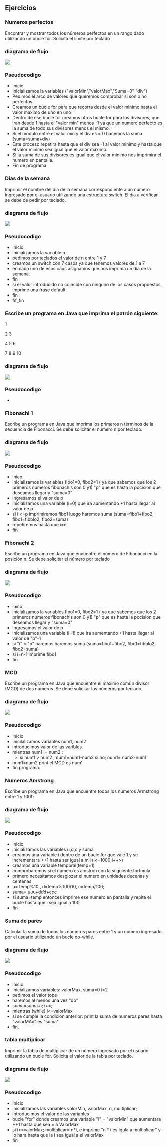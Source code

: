 <div aling="justify">

## Ejercicios
 
### Numeros perfectos

Encontrar y mostrar todos los números perfectos en un rango dado utilizando un bucle for. Solicita el límite por teclado

### diagrama de flujo
<img src="images/numerosPerfectos.png">

### Pseudocodigo

- Inicio
- Inicializamos la variables ("valorMin","valorMax","Suma=0" "div") 
- Pedimos el arco de valores que queremos comprobar si son o no perfectos
- Creamos un bucle for para que recorra desde el valor minimo hasta el valor maximo  de uno en uno 
- Dentro de ese bucle for creamos otros bucle for para los divisores, que iran desde 1 hasta el "valor min" menos -1 ya que un numero perfecto es la suma de todo sus divisores menos el mismo.
- Si el modulo entre el valor min y el div es =  0 hacemos la suma (suma=suma+div)
- Este proceso repetira hasta que el div sea -1 al valor minimo y hasta que el valor minimo sea igual que el valor maximo.
- Si la suma de sus divisores es igual que el valor minimo nos imprimira el numero en pantalla.
- Fin de programa 
 
### Dias de la semana

Imprimir el nombre del día de la semana correspondiente a un número ingresado por el usuario utilizando una estructura switch.
El día a verificar se debe de pedir por teclado.

### diagrama de flujo

<img src="images/diasSemana.png">

### Pseudocodigo

- Inicio
- inicializamos la variable n
- pedimos por teclados el valor de n entre 1 y 7
- creamos un switch  con 7 casos ya que tenemos valores de 1 a 7
- en cada uno de esos caos asignamos que nos imprima un dia de la semana.
- fin
- si el valor introducido no coincide con ninguno de los casos propuestos, imprime una frase default
- fin
- fif_fin

###  Escribe un programa en Java que imprima el patrón siguiente:

1 

2 3 

4 5 6 

7 8 9 10 

### diagrama de flujo

<img src="images/Tarea2.png">

### Pseudocodigo

- 





### Fibonachi 1


Escribe un programa en Java que imprima los primeros n términos de la secuencia de Fibonacci. Se debe solicitar el número n por teclado.

### diagrama de flujo

<img src="images/Tarea2.png">

### Pseudocodigo

- inico
- inicializamos la variables fibo1=0, fibo2=1 ( ya que sabemos que los 2 primeros numeros fibonachis son 0 y1) "p" que es hasta la pocision que deseamos llegar y "suma=0"
- ingresamos el valor de p 
- inicializamos una variable (i=0) que ira aumentando +1 hasta llegar al valor de p
- si i <=p imprimiremos fibo1 luego haremos suma (suma=fibo1+fibo2, fibo1=fibblo2, fibo2=suma)
- repetiremos hasta que i=n
- fin 
 
### Fibonachi 2

Escribe un programa en Java que encuentre el número de Fibonacci en la posición n.  Se debe solicitar el número por teclado

### diagrama de flujo

<img src="images/fibonachi1.png">

### Pseudocodigo
- inico
- inicializamos la variables fibo1=0, fibo2=1 ( ya que sabemos que los 2 primeros numeros fibonachis son 0 y1) "p" que es hasta la pocision que deseamos llegar y "suma=0"
- ingresamos el valor de p 
- inicializamos una variable (i=1) que ira aumentando +1 hasta llegar al valor de "p"-1
- si "i" < "p" haremos haremos suma (suma=fibo1+fibo2, fibo1=fibblo2, fibo2=suma) 
- si i=n-1 imprime fibo1
- fin 

### MCD

Escribe un programa en Java que encuentre el máximo común divisor (MCD) de dos números. Se debe solicitar los números por teclado.

### diagrama de flujo

<img src="images/Tarea2.png">

### Pseudocodigo

- Inicio
- Inicilalizamos variables num1, num2
- introducimos valor de las varibles 
- mientras num1 != num2 :
    - si num1 > num2 ; num1=num1-num2 si no; num1= num2-num1
- num1=num2 print el MCD es num1
- fin programa.

### Numeros Amstrong

Escribe un programa en Java que encuentre todos los números Armstrong entre 1 y 1000.

### diagrama de flujo

<img src="images/Tarea2.png">

### Pseudocodigo

- Inicio
- inicializamos las variables u,d,c y suma
- creamos una variable i dentro de un bucle for que vale 1 y se incrementara ++1 hasta ser igual a mil (i<=1000;i++>)
- creamos una variable temporal(temp=1)
- comprobaremos si el numero es amstron con la si guiente fortmula
- primero necesitamos desglozar el numero en unidades decenas y centenas 
- u= temp%10 , d=temp%100/10, c=temp/100;
- suma= u*u*u+d*d*d+c*c*c
- si suma=temp entonces imprime ese numero en pantalla y repite el bucle hasta que i sea igual a 100
- fin 

### Suma de pares 

Calcular la suma de todos los números pares entre 1 y un número ingresado por el usuario utilizando un bucle do-while.

### diagrama de flujo

<img src="images/Tarea2.png">

### Pseudocodigo

- inicio
- Inicializamos variables: valorMax, suma=0 i=2
- pedimos el valor tope
- haremos al menos una vez "do"  
- suma=suma+i; i+=;
- mientras (while) i<=valorMax
- si se cumple la condicion anterior: print la suma de numeros pares hasta "valorMAx" es "suma"
- fin.

### tabla multiplicar

Imprimir la tabla de multiplicar de un número ingresado por el usuario utilizando un bucle for. Solicita el valor de la tabla por teclado.

### diagrama de flujo

<img src="images/Tarea2.png">

### Pseudocodigo
- Inicio
- inicializamos las variables valorMin, valorMax, n, multiplicar;
- introducimos el valor de las variables 
- bucle "for" donde creamos una variable "i" = "valorMin" que aumentara ++1 hasta que sea = a ValorMax
- si i<=valorMax; multiplicar= n*i, e imprime "n * i es igula a multiplicar" y lo hara hasta que la i sea igual a el valorMax
- fin

